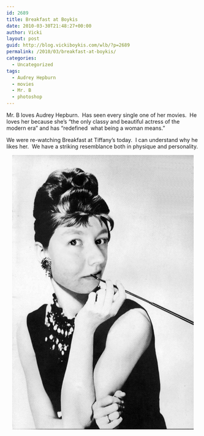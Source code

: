 ```yaml
---
id: 2689
title: Breakfast at Boykis
date: 2010-03-30T21:48:27+00:00
author: Vicki
layout: post
guid: http://blog.vickiboykis.com/wlb/?p=2689
permalink: /2010/03/breakfast-at-boykis/
categories:
  - Uncategorized
tags:
  - Audrey Hepburn
  - movies
  - Mr. B
  - photoshop
---
```

Mr. B loves Audrey Hepburn.  Has seen every single one of her movies.  He loves her because she&#8217;s &#8220;the only classy and beautiful actress of the modern era&#8221; and has &#8220;redefined  what being a woman means.&#8221;

We were re-watching Breakfast at Tiffany&#8217;s today.  I can understand why he likes her.  We have a striking resemblance both in physique and personality.

<p style="text-align: center;">
  <a href="https://raw.githubusercontent.com/veekaybee/wlb/gh-pages/assets/images/2010/03/Hepburn.png"><img class="aligncenter size-full wp-image-2688" title="Hepburn" src="https://raw.githubusercontent.com/veekaybee/wlb/gh-pages/assets/images/2010/03/Hepburn.png" alt="" width="474" height="717" /></a>
</p>